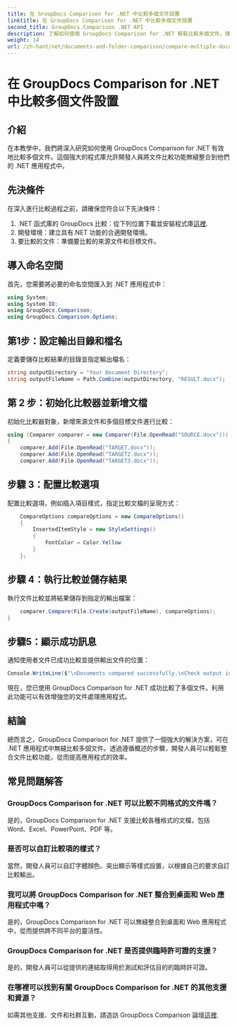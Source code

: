 ```yaml
---
title: 在 GroupDocs Comparison for .NET 中比較多個文件設置
linktitle: 在 GroupDocs Comparison for .NET 中比較多個文件設置
second_title: GroupDocs.Comparison .NET API
description: 了解如何使用 GroupDocs Comparison for .NET 輕鬆比較多個文件。請遵循我們的無縫文件處理逐步指南。
weight: 14
url: /zh-hant/net/documents-and-folder-comparison/compare-multiple-documents-settings-dotnet/
---
```


# 在 GroupDocs Comparison for .NET 中比較多個文件設置

## 介紹
在本教學中，我們將深入研究如何使用 GroupDocs Comparison for .NET 有效地比較多個文件。這個強大的程式庫允許開發人員將文件比較功能無縫整合到他們的 .NET 應用程式中。
## 先決條件
在深入進行比較過程之前，請確保您符合以下先決條件：
1.  .NET 函式庫的 GroupDocs 比較：從下列位置下載並安裝程式庫[這裡](https://releases.groupdocs.com/comparison/net/).
2. 開發環境：建立具有.NET 功能的合適開發環境。
3. 要比較的文件：準備要比較的來源文件和目標文件。

## 導入命名空間
首先，您需要將必要的命名空間匯入到 .NET 應用程式中：
```csharp
using System;
using System.IO;
using GroupDocs.Comparison;
using GroupDocs.Comparison.Options;
```
## 第1步：設定輸出目錄和檔名
定義要儲存比較結果的目錄並指定輸出檔名：
```csharp
string outputDirectory = "Your Document Directory";
string outputFileName = Path.Combine(outputDirectory, "RESULT.docx");
```
## 第 2 步：初始化比較器並新增文檔
初始化比較器對象，新增來源文件和多個目標文件進行比較：
```csharp
using (Comparer comparer = new Comparer(File.OpenRead("SOURCE.docx")))
{
    comparer.Add(File.OpenRead("TARGET.docx"));
    comparer.Add(File.OpenRead("TARGET2.docx"));
    comparer.Add(File.OpenRead("TARGET3.docx"));
```
## 步驟 3：配置比較選項
配置比較選項，例如插入項目樣式，指定比較文檔的呈現方式：
```csharp
    CompareOptions compareOptions = new CompareOptions()
    {
        InsertedItemStyle = new StyleSettings()
        {
            FontColor = Color.Yellow
        }
    };
```
## 步驟 4：執行比較並儲存結果
執行文件比較並將結果儲存到指定的輸出檔案：
```csharp
    comparer.Compare(File.Create(outputFileName), compareOptions);
}
```
## 步驟5：顯示成功訊息
通知使用者文件已成功比較並提供輸出文件的位置：
```csharp
Console.WriteLine($"\nDocuments compared successfully.\nCheck output in {outputDirectory}.");
```
現在，您已使用 GroupDocs Comparison for .NET 成功比較了多個文件。利用此功能可以有效增強您的文件處理應用程式。

## 結論
總而言之，GroupDocs Comparison for .NET 提供了一個強大的解決方案，可在 .NET 應用程式中無縫比較多個文件。透過遵循概述的步驟，開發人員可以輕鬆整合文件比較功能，從而提高應用程式的效率。
## 常見問題解答
### GroupDocs Comparison for .NET 可以比較不同格式的文件嗎？
是的，GroupDocs Comparison for .NET 支援比較各種格式的文檔，包括 Word、Excel、PowerPoint、PDF 等。
### 是否可以自訂比較項的樣式？
當然，開發人員可以自訂字體顏色、突出顯示等樣式設置，以根據自己的要求自訂比較輸出。
### 我可以將 GroupDocs Comparison for .NET 整合到桌面和 Web 應用程式中嗎？
是的，GroupDocs Comparison for .NET 可以無縫整合到桌面和 Web 應用程式中，從而提供跨不同平台的靈活性。
### GroupDocs Comparison for .NET 是否提供臨時許可證的支援？
是的，開發人員可以從提供的連結取得用於測試和評估目的的臨時許可證。
### 在哪裡可以找到有關 GroupDocs Comparison for .NET 的其他支援和資源？
如需其他支援、文件和社群互動，請造訪 GroupDocs Comparison 論壇[這裡](https://forum.groupdocs.com/c/comparison/12).